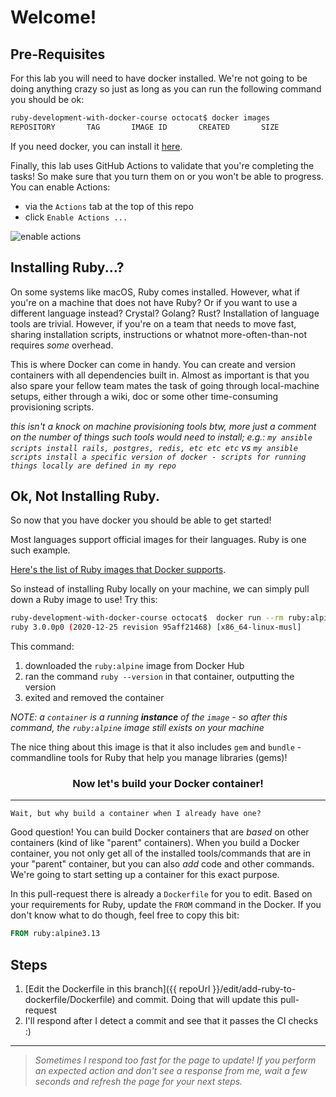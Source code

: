 # Welcome!

## Pre-Requisites

For this lab you will need to have docker installed. We're not going to be doing anything crazy so just as long as you can run the following command you should be ok:

```sh
ruby-development-with-docker-course octocat$ docker images
REPOSITORY       TAG       IMAGE ID       CREATED       SIZE
```

If you need docker, you can install it [here](https://www.docker.com/products/docker-desktop).

Finally, this lab uses GitHub Actions to validate that you're completing the tasks! So make sure that you turn them on or you won't be able to progress. You can enable Actions:

- via the `Actions` tab at the top of this repo
- click `Enable Actions ...`

![enable actions](https://github.com/kran-learn-something-pls/ruby-development-with-docker-course/blob/main/assets/enable-actions.gif?raw=true)

## Installing Ruby...?

On some systems like macOS, Ruby comes installed. However, what if you're on a machine that does not have Ruby? Or if you want to use a different language instead? Crystal? Golang? Rust? Installation of language tools are trivial. However, if you're on a team that needs to move fast, sharing installation scripts, instructions or whatnot more-often-than-not requires _some_ overhead.

This is where Docker can come in handy. You can create and version containers with all dependencies built in. Almost as important is that you also spare your fellow team mates the task of going through local-machine setups, either through a wiki, doc or some other time-consuming provisioning scripts.

_this isn't a knock on machine provisioning tools btw, more just a comment on the number of things such tools would need to install; e.g.: `my ansible scripts install rails, postgres, redis, etc etc etc` vs `my ansible scripts install a specific version of docker - scripts for running things locally are defined in my repo`_

## Ok, Not Installing Ruby.

So now that you have docker you should be able to get started!

Most languages support official images for their languages. Ruby is one such example.

[Here's the list of Ruby images that Docker supports](https://hub.docker.com/_/ruby/?tab=tags&page=1&ordering=last_updated).

So instead of installing Ruby locally on your machine, we can simply pull down a Ruby image to use! Try this:

```sh
ruby-development-with-docker-course octocat$  docker run --rm ruby:alpine ruby --version
ruby 3.0.0p0 (2020-12-25 revision 95aff21468) [x86_64-linux-musl]
```

This command:
1. downloaded the `ruby:alpine` image from Docker Hub
2. ran the command `ruby --version` in that container, outputting the version
3. exited and removed the container

_NOTE: a `container` is a running **instance** of the `image` - so after this command, the `ruby:alpine` image still exists on your machine_

The nice thing about this image is that it also includes `gem` and `bundle` - commandline tools for Ruby that help you manage libraries (gems)!

<h3 align="center">Now let's build your Docker container!</h3>
<hr>

`Wait, but why build a container when I already have one?`

Good question! You can build Docker containers that are _based_ on other containers (kind of like "parent" containers). When you build a Docker container, you not only get all of the installed tools/commands that are in your "parent" container, but you can also _add_ code and other commands. We're going to start setting up a container for this exact purpose.

In this pull-request there is already a `Dockerfile` for you to edit. Based on your requirements for Ruby, update the `FROM` command in the Docker. If you don't know what to do though, feel free to copy this bit:

```Dockerfile
FROM ruby:alpine3.13
```

## Steps
1. [Edit the Dockerfile in this branch]({{ repoUrl }}/edit/add-ruby-to-dockerfile/Dockerfile) and commit. Doing that will update this pull-request
2. I'll respond after I detect a commit and see that it passes the CI checks :)


<hr>

> _Sometimes I respond too fast for the page to update! If you perform an expected action and don't see a response from me, wait a few seconds and refresh the page for your next steps._
